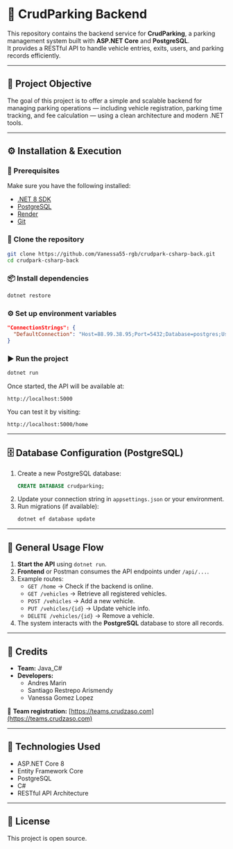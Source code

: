 # 🏁 CrudParking Backend

This repository contains the backend service for **CrudParking**, a parking management system built with **ASP.NET Core** and **PostgreSQL**.  
It provides a RESTful API to handle vehicle entries, exits, users, and parking records efficiently.

---

## 🎯 Project Objective

The goal of this project is to offer a simple and scalable backend for managing parking operations — including vehicle registration, parking time tracking, and fee calculation — using a clean architecture and modern .NET tools.

---

## ⚙️ Installation & Execution

### 🧩 Prerequisites
Make sure you have the following installed:
- [.NET 8 SDK](https://dotnet.microsoft.com/en-us/download)
- [PostgreSQL](https://www.postgresql.org/download/)
- [Render](https://render.com/) 
- [Git](https://git-scm.com/)

### 🔽 Clone the repository
```bash
git clone https://github.com/Vanessa55-rgb/crudpark-csharp-back.git
cd crudpark-csharp-back
```

### 📦 Install dependencies
```bash
dotnet restore
```

### ⚙️ Set up environment variables

```json
"ConnectionStrings": {
  "DefaultConnection": "Host=88.99.38.95;Port=5432;Database=postgres;Username=postgres;Password=54235423"
}
```


### ▶️ Run the project
```bash
dotnet run
```

Once started, the API will be available at:
```
http://localhost:5000
```

You can test it by visiting:
```
http://localhost:5000/home
```

---

## 🗄️ Database Configuration (PostgreSQL)

1. Create a new PostgreSQL database:
   ```sql
   CREATE DATABASE crudparking;
   ```
2. Update your connection string in `appsettings.json` or your environment.
3. Run migrations (if available):
   ```bash
   dotnet ef database update
   ```

---

## 🔁 General Usage Flow

1. **Start the API** using `dotnet run`.
2. **Frontend** or Postman consumes the API endpoints under `/api/...`.
3. Example routes:
   - `GET /home` → Check if the backend is online.
   - `GET /vehicles` → Retrieve all registered vehicles.
   - `POST /vehicles` → Add a new vehicle.
   - `PUT /vehicles/{id}` → Update vehicle info.
   - `DELETE /vehicles/{id}` → Remove a vehicle.
4. The system interacts with the **PostgreSQL** database to store all records.

---

## 👥 Credits

- **Team:** Java_C#
- **Developers:**
  - Andres Marin
  - Santiago Restrepo Arismendy 
  - Vanessa Gomez Lopez

🔗 **Team registration:** [https://teams.crudzaso.com](https://teams.crudzaso.com)


---

## 🧠 Technologies Used

- ASP.NET Core 8
- Entity Framework Core
- PostgreSQL
- C#
- RESTful API Architecture

---

## 🧩 License

This project is open source.
